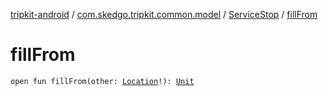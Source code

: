 [tripkit-android](../../index.md) / [com.skedgo.tripkit.common.model](../index.md) / [ServiceStop](index.md) / [fillFrom](./fill-from.md)

# fillFrom

`open fun fillFrom(other: `[`Location`](../-location/index.md)`!): `[`Unit`](https://kotlinlang.org/api/latest/jvm/stdlib/kotlin/-unit/index.html)